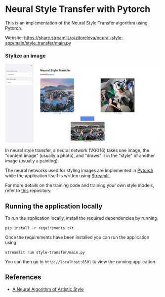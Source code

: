 # Neural Style Transfer with Pytorch

This is an implementation of the Neural Style Transfer algorithm using Pytorch.

Website: https://share.streamlit.io/zitorelova/neural-style-app/main/style_transfer/main.py

### Stylize an image

![](static/app-screenshot.jpg)

In neural style transfer, a neural network (VGG16) takes one image, the "content image" (usually a photo), and "draws" it in the "style" of another image (usually a painting).

The neural networks used for styling images are implemented in [Pytorch](https://pytorch.org/) while the application itself is written using [Streamlit](https://streamlit.io/).

For more details on the training code and training your own style models, refer to [this](https://github.com/zitorelova/neural-style-transfer) repository.

## Running the application locally

To run the application locally, install the required dependencies by running

`pip install -r requirements.txt`

Once the requirements have been installed you can run the application using

`streamlit run style-transfer/main.py`

You can then go to `http://localhost:8501` to view the running application.

## References

- [A Neural Algorithm of Artistic Style](https://arxiv.org/abs/1508.06576)
